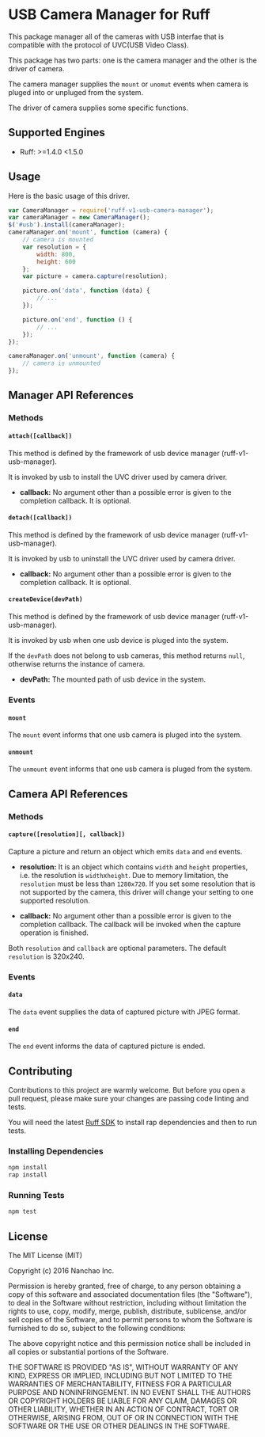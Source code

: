 # USB Camera Manager for Ruff

This package manager all of the cameras with USB interfae that is compatible with the protocol of UVC(USB Video Class).

This package has two parts: one is the camera manager and the other is the driver of camera.

The camera manager supplies the `mount` or `unomut` events when camera is pluged into or unpluged from the system.

The driver of camera supplies some specific functions.

## Supported Engines

* Ruff: >=1.4.0 <1.5.0

## Usage

Here is the basic usage of this driver.

```js
var CameraManager = require('ruff-v1-usb-camera-manager');
var cameraManager = new CameraManager();
$('#usb').install(cameraManager);
cameraManager.on('mount', function (camera) {
    // camera is mounted
    var resolution = {
        width: 800,
        height: 600
    };
    var picture = camera.capture(resolution);

    picture.on('data', function (data) {
        // ...
    });

    picture.on('end', function () {
        // ...
    });
});

cameraManager.on('unmount', function (camera) {
    // camera is unmounted
});
```

## Manager API References

### Methods

#### `attach([callback])`

This method is defined by the framework of usb device manager (ruff-v1-usb-manager).

It is invoked by usb to install the UVC driver used by camera driver.

- **callback:** No argument other than a possible error is given to the completion callback. It is optional.

#### `detach([callback])`

This method is defined by the framework of usb device manager (ruff-v1-usb-manager).

It is invoked by usb to uninstall the UVC driver used by camera driver.

- **callback:** No argument other than a possible error is given to the completion callback. It is optional.

#### `createDevice(devPath)`

This method is defined by the framework of usb device manager (ruff-v1-usb-manager).

It is invoked by usb when one usb device is pluged into the system.

If the `devPath` does not belong to usb cameras, this method returns `null`, otherwise returns the instance of camera.

- **devPath:** The mounted path of usb device in the system.

### Events

#### `mount`

The `mount` event informs that one usb camera is pluged into the system.

#### `unmount`

The `unmount` event informs that one usb camera is pluged from the system.

## Camera API References

### Methods

#### `capture([resolution][, callback])`

Capture a picture and return an object which emits `data` and `end` events.

- **resolution:** It is an object which contains `width` and `height` properties, i.e. the resolution is `width`x`height`.
Due to memory limitation, the `resolution` must be less than `1280x720`.
If you set some resolution that is not supported by the camera, this driver will change your setting to one supported resolution.

- **callback:** No argument other than a possible error is given to the completion callback. The callback will be invoked when the capture operation is finished.

Both `resolution` and `callback` are optional parameters. The default `resolution` is 320x240.

### Events

#### `data`

The `data` event supplies the data of captured picture with JPEG format.

#### `end`

The `end` event informs the data of captured picture is ended.

## Contributing

Contributions to this project are warmly welcome. But before you open a pull request, please make sure your changes are passing code linting and tests.

You will need the latest [Ruff SDK](https://ruff.io/) to install rap dependencies and then to run tests.

### Installing Dependencies

```sh
npm install
rap install
```

### Running Tests

```sh
npm test
```

## License

The MIT License (MIT)

Copyright (c) 2016 Nanchao Inc.

Permission is hereby granted, free of charge, to any person obtaining a copy of this software and associated documentation files (the "Software"), to deal in the Software without restriction, including without limitation the rights to use, copy, modify, merge, publish, distribute, sublicense, and/or sell copies of the Software, and to permit persons to whom the Software is furnished to do so, subject to the following conditions:

The above copyright notice and this permission notice shall be included in all copies or substantial portions of the Software.

THE SOFTWARE IS PROVIDED "AS IS", WITHOUT WARRANTY OF ANY KIND, EXPRESS OR IMPLIED, INCLUDING BUT NOT LIMITED TO THE WARRANTIES OF MERCHANTABILITY, FITNESS FOR A PARTICULAR PURPOSE AND NONINFRINGEMENT. IN NO EVENT SHALL THE AUTHORS OR COPYRIGHT HOLDERS BE LIABLE FOR ANY CLAIM, DAMAGES OR OTHER LIABILITY, WHETHER IN AN ACTION OF CONTRACT, TORT OR OTHERWISE, ARISING FROM, OUT OF OR IN CONNECTION WITH THE SOFTWARE OR THE USE OR OTHER DEALINGS IN THE SOFTWARE.
